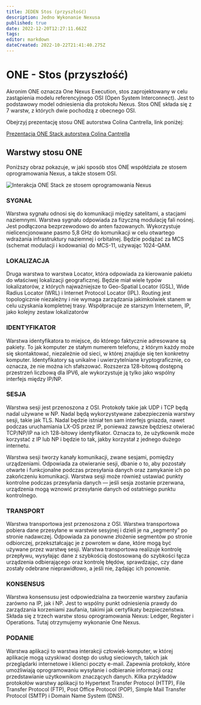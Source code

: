 ```yaml
---
title: JEDEN Stos (przyszłość)
description: Jedno Wykonanie Nexusa
published: true
date: 2022-12-20T12:27:11.662Z
tags: 
editor: markdown
dateCreated: 2022-10-22T21:41:40.275Z
---
```


# ONE - Stos (przyszłość)

Akronim ONE oznacza One Nexus Execution, stos zaprojektowany w celu zastąpienia modelu referencyjnego OSI (Open System Interconnect). Jest to podstawowy model odniesienia dla protokołu Nexus. Stos ONE składa się z 7 warstw, z których dwie pochodzą z obecnego OSI.

Obejrzyj prezentację stosu ONE autorstwa Colina Cantrella, link poniżej:

[Prezentacja ONE Stack autorstwa Colina Cantrella](https://www.youtube.com/watch?t=197s&v=BS3Cfo784z8)

## Warstwy stosu ONE

Poniższy obraz pokazuje, w jaki sposób stos ONE współdziała ze stosem oprogramowania Nexus, a także stosem OSI.

![Interakcja ONE Stack ze stosem oprogramowania Nexus](../../.gitbook/assets/ONE-Stack-Dark.png)

### SYGNAŁ

Warstwa sygnału odnosi się do komunikacji między satelitami, a stacjami naziemnymi. Warstwa sygnału odpowiada za fizyczną modulację fali nośnej. Jest podłączona bezprzewodowo do anten fazowanych. Wykorzystuje nielicencjonowane pasmo 5,8 GHz do komunikacji w celu otwartego wdrażania infrastruktury naziemnej i orbitalnej. Będzie podążać za MCS (schemat modulacji i kodowania) do MCS-11, używając 1024-QAM.

### LOKALIZACJA

Druga warstwa to warstwa Locator, która odpowiada za kierowanie pakietu do właściwej lokalizacji geograficznej. Będzie miał wiele typów lokalizatorów, z których najważniejsze to Geo-Spatial Locator (GSL), Wide Radius Locator (WRL) i Internet Protocol Locator (IPL). Routing jest topologicznie niezależny i nie wymaga zarządzania jakimkolwiek stanem w celu uzyskania kompletnej trasy. Współpracuje ze starszym Internetem, IP, jako kolejny zestaw lokalizatorów

### IDENTYFIKATOR

Warstwa identyfikatora to miejsce, do którego faktycznie adresowane są pakiety. To jak komputer ze stałym numerem telefonu, z którym każdy może się skontaktować, niezależnie od sieci, w której znajduje się ten konkretny komputer. Identyfikatory są unikalne i uwierzytelniane kryptograficznie, co oznacza, że nie można ich sfałszować. Rozszerza 128-bitową dostępną przestrzeń liczbową dla IPV6, ale wykorzystuje ją tylko jako wspólny interfejs między IP/NP.

### SESJA

Warstwa sesji jest przenoszona z OSI. Protokoły takie jak UDP i TCP będą nadal używane w NP. Nadal będą wykorzystywane zabezpieczenia warstwy sesji, takie jak TLS. Nadal będzie istniał ten sam interfejs gniazda, nawet podczas uruchamiania LX-OS przez IP, ponieważ zawsze będziesz otwierać TCP/NP/IP na ich 128-bitowy identyfikator. Oznacza to, że użytkownik może korzystać z IP lub NP i będzie to tak, jakby korzystał z jednego dużego internetu.

Warstwa sesji tworzy kanały komunikacji, zwane sesjami, pomiędzy urządzeniami. Odpowiada za otwieranie sesji, dbanie o to, aby pozostały otwarte i funkcjonalne podczas przesyłania danych oraz zamykanie ich po zakończeniu komunikacji. Warstwa sesji może również ustawiać punkty kontrolne podczas przesyłania danych — jeśli sesja zostanie przerwana, urządzenia mogą wznowić przesyłanie danych od ostatniego punktu kontrolnego.

### TRANSPORT

Warstwa transportowa jest przenoszona z OSI. Warstwa transportowa pobiera dane przesyłane w warstwie sesyjnej i dzieli je na „segmenty” po stronie nadawczej. Odpowiada za ponowne złożenie segmentów po stronie odbiorczej, przekształcając je z powrotem w dane, które mogą być używane przez warstwę sesji. Warstwa transportowa realizuje kontrolę przepływu, wysyłając dane z szybkością dostosowaną do szybkości łącza urządzenia odbierającego oraz kontrolę błędów, sprawdzając, czy dane zostały odebrane nieprawidłowo, a jeśli nie, żądając ich ponownie.

### KONSENSUS

Warstwa konsensusu jest odpowiedzialna za tworzenie warstwy zaufania zarówno na IP, jak i NP. Jest to wspólny punkt odniesienia prawdy do zarządzania korzeniami zaufania, takimi jak certyfikaty bezpieczeństwa. Składa się z trzech warstw stosu oprogramowania Nexus: Ledger, Register i Operations. Tutaj otrzymujemy wykonanie One Nexus.

### PODANIE

Warstwa aplikacji to warstwa interakcji człowiek-komputer, w której aplikacje mogą uzyskiwać dostęp do usług sieciowych, takich jak przeglądarki internetowe i klienci poczty e-mail. Zapewnia protokoły, które umożliwiają oprogramowaniu wysyłanie i odbieranie informacji oraz przedstawianie użytkownikom znaczących danych. Kilka przykładów protokołów warstwy aplikacji to Hypertext Transfer Protocol (HTTP), File Transfer Protocol (FTP), Post Office Protocol (POP), Simple Mail Transfer Protocol (SMTP) i Domain Name System (DNS).